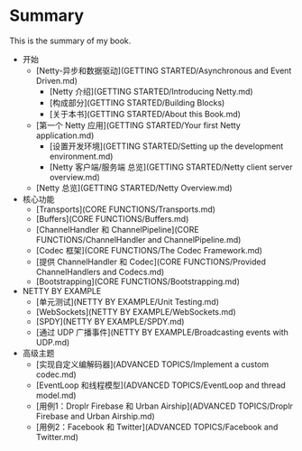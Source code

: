 # Summary

This is the summary of my book.

* 开始
	* [Netty-异步和数据驱动](GETTING STARTED/Asynchronous and Event Driven.md)
		* [Netty 介绍](GETTING STARTED/Introducing Netty.md)
		* [构成部分](GETTING STARTED/Building Blocks)
		* [关于本书](GETTING STARTED/About this Book.md)
	* [第一个 Netty 应用](GETTING STARTED/Your first Netty application.md)
		* [设置开发环境](GETTING STARTED/Setting up the development environment.md)
		* [Netty 客户端/服务端 总览](GETTING STARTED/Netty client  server overview.md)
	* [Netty 总览](GETTING STARTED/Netty Overview.md)
* 核心功能
 	* [Transports](CORE FUNCTIONS/Transports.md)
 	* [Buffers](CORE FUNCTIONS/Buffers.md)
 	* [ChannelHandler 和 ChannelPipeline](CORE FUNCTIONS/ChannelHandler and ChannelPipeline.md)
 	* [Codec 框架](CORE FUNCTIONS/The Codec Framework.md)
 	* [提供 ChannelHandler 和 Codec](CORE FUNCTIONS/Provided ChannelHandlers and Codecs.md)
	* [Bootstrapping](CORE FUNCTIONS/Bootstrapping.md)
* NETTY BY EXAMPLE
	* [单元测试](NETTY BY EXAMPLE/Unit Testing.md)
	* [WebSockets](NETTY BY EXAMPLE/WebSockets.md)
	* [SPDY](NETTY BY EXAMPLE/SPDY.md)
	* [通过 UDP 广播事件](NETTY BY EXAMPLE/Broadcasting events with UDP.md)
* 高级主题
	* [实现自定义编解码器](ADVANCED TOPICS/Implement a custom codec.md)
	* [EventLoop 和线程模型](ADVANCED TOPICS/EventLoop and thread model.md)
	* [用例1：Droplr Firebase 和 Urban Airship](ADVANCED TOPICS/Droplr Firebase and Urban Airship.md)
	* [用例2：Facebook 和 Twitter](ADVANCED TOPICS/Facebook and Twitter.md)